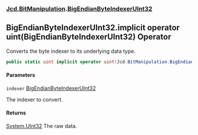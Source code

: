 ### [Jcd.BitManipulation](Jcd.BitManipulation.md 'Jcd.BitManipulation').[BigEndianByteIndexerUInt32](Jcd.BitManipulation.BigEndianByteIndexerUInt32.md 'Jcd.BitManipulation.BigEndianByteIndexerUInt32')

## BigEndianByteIndexerUInt32.implicit operator uint(BigEndianByteIndexerUInt32) Operator

Converts the byte indexer to its underlying data type.

```csharp
public static uint implicit operator uint(Jcd.BitManipulation.BigEndianByteIndexerUInt32 indexer);
```

#### Parameters

<a name='Jcd.BitManipulation.BigEndianByteIndexerUInt32.op_Implicituint(Jcd.BitManipulation.BigEndianByteIndexerUInt32).indexer'></a>

`indexer` [BigEndianByteIndexerUInt32](Jcd.BitManipulation.BigEndianByteIndexerUInt32.md 'Jcd.BitManipulation.BigEndianByteIndexerUInt32')

The indexer to convert.

#### Returns

[System.UInt32](https://docs.microsoft.com/en-us/dotnet/api/System.UInt32 'System.UInt32')
The raw data.